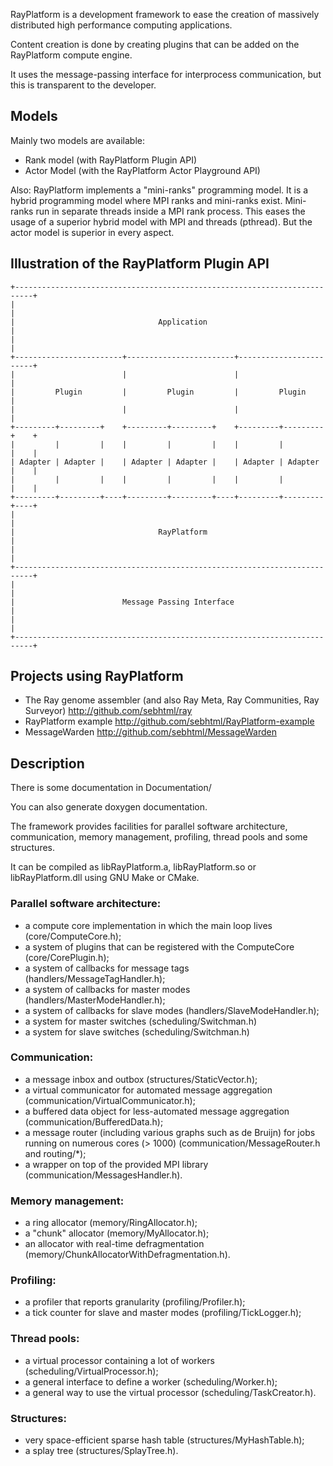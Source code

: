 RayPlatform is a development framework to ease the creation of 
massively distributed high performance computing applications.

Content creation is done by creating plugins that can be 
added on the RayPlatform compute engine.

It uses the message-passing interface for interprocess communication, but this is
transparent to the developer.


## Models

Mainly two models are available:

- Rank model (with RayPlatform Plugin API)
- Actor Model (with the RayPlatform Actor Playground API)

Also: RayPlatform implements a "mini-ranks" programming model. It is a hybrid
programming model where MPI ranks and mini-ranks exist. Mini-ranks run in separate
threads inside a MPI rank process. This eases the usage of a superior hybrid
model with MPI and threads (pthread). But the actor model is superior in every aspect.


## Illustration of the RayPlatform Plugin API

```
+--------------------------------------------------------------------------+
|                                                                          |
|                                Application                               |
|                                                                          |
+------------------------+------------------------+------------------------+
|                        |                        |                        |
|         Plugin         |         Plugin         |         Plugin         |
|                        |                        |                        |
+---------+---------+    +---------+---------+    +---------+---------+    +
|         |         |    |         |         |    |         |         |    |
| Adapter | Adapter |    | Adapter | Adapter |    | Adapter | Adapter |    |
|         |         |    |         |         |    |         |         |    |
+---------+---------+----+---------+---------+----+---------+---------+----+
|                                                                          |
|                                RayPlatform                               |
|                                                                          |
+--------------------------------------------------------------------------+
|                                                                          |
|                        Message Passing Interface                         |
|                                                                          |
+--------------------------------------------------------------------------+
```

## Projects using RayPlatform 

- The Ray genome assembler (and also Ray Meta, Ray Communities, Ray Surveyor)
	http://github.com/sebhtml/ray
- RayPlatform example
	http://github.com/sebhtml/RayPlatform-example
- MessageWarden
	http://github.com/sebhtml/MessageWarden

## Description 

There is some documentation in Documentation/

You can also generate doxygen documentation.

The framework provides facilities for parallel software architecture,
communication, memory management, profiling, thread pools 
and some structures.

It can be compiled as libRayPlatform.a, libRayPlatform.so or libRayPlatform.dll
using GNU Make or CMake.


### Parallel software architecture:

- a compute core implementation in which the main loop lives (core/ComputeCore.h);
- a system of plugins that can be registered with the ComputeCore (core/CorePlugin.h);
- a system of callbacks for message tags (handlers/MessageTagHandler.h);
- a system of callbacks for master modes (handlers/MasterModeHandler.h);
- a system of callbacks for slave modes (handlers/SlaveModeHandler.h);
- a system for master switches (scheduling/Switchman.h)
- a system for slave switches (scheduling/Switchman.h)

### Communication:

- a message inbox and outbox (structures/StaticVector.h);
- a virtual communicator for automated message aggregation (communication/VirtualCommunicator.h);
- a buffered data object for less-automated message aggregation (communication/BufferedData.h);
- a message router (including various graphs such as de Bruijn) 
  for jobs running on numerous cores (> 1000) (communication/MessageRouter.h and routing/*);
- a wrapper on top of the provided MPI library (communication/MessagesHandler.h).

### Memory management:

- a ring allocator (memory/RingAllocator.h);
- a "chunk" allocator (memory/MyAllocator.h);
- an allocator with real-time defragmentation (memory/ChunkAllocatorWithDefragmentation.h).

### Profiling:

- a profiler that reports granularity (profiling/Profiler.h);
- a tick counter for slave and master modes (profiling/TickLogger.h);

### Thread pools:

- a virtual processor containing a lot of workers (scheduling/VirtualProcessor.h);
- a general interface to define a worker (scheduling/Worker.h);
- a general way to use the virtual processor (scheduling/TaskCreator.h).

### Structures:

- very space-efficient sparse hash table (structures/MyHashTable.h);
- a splay tree (structures/SplayTree.h).
